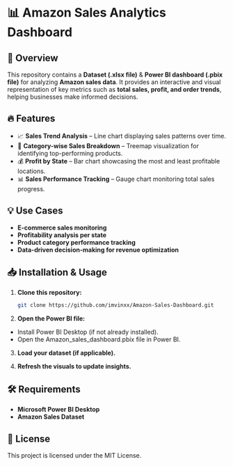 # 📊 Amazon Sales Analytics Dashboard  

## 🚀 Overview  
This repository contains a **Dataset (.xlsx file)** & **Power BI dashboard (.pbix file)** for analyzing **Amazon sales data**. It provides an interactive and visual representation of key metrics such as **total sales, profit, and order trends**, helping businesses make informed decisions.  

## 🔥 Features  
- 📈 **Sales Trend Analysis** – Line chart displaying sales patterns over time.  
- 🎨 **Category-wise Sales Breakdown** – Treemap visualization for identifying top-performing products.  
- 💰 **Profit by State** – Bar chart showcasing the most and least profitable locations.  
- 📊 **Sales Performance Tracking** – Gauge chart monitoring total sales progress.   

## 💡 Use Cases  
- **E-commerce sales monitoring**  
- **Profitability analysis per state**  
- **Product category performance tracking**  
- **Data-driven decision-making for revenue optimization**  

## 📥 Installation & Usage  
1. **Clone this repository:**  
   ```sh
   git clone https://github.com/imvinxx/Amazon-Sales-Dashboard.git

2. **Open the Power BI file:**
- Install Power BI Desktop (if not already installed).
- Open the Amazon_sales_dashboard.pbix file in Power BI.

3. **Load your dataset (if applicable).**
   
4. **Refresh the visuals to update insights.**


## 🛠️ Requirements
- **Microsoft Power BI Desktop**
- **Amazon Sales Dataset**

## 📜 License
This project is licensed under the MIT License.
